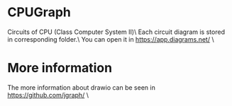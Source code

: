 # CPUGraph
Circuits of CPU (Class Computer System Ⅱ)\\
Each circuit diagram is stored in corresponding folder.\\
You can open it in https://app.diagrams.net/ \\
# More information
The more information about drawio can be seen in https://github.com/jgraph/ \\

